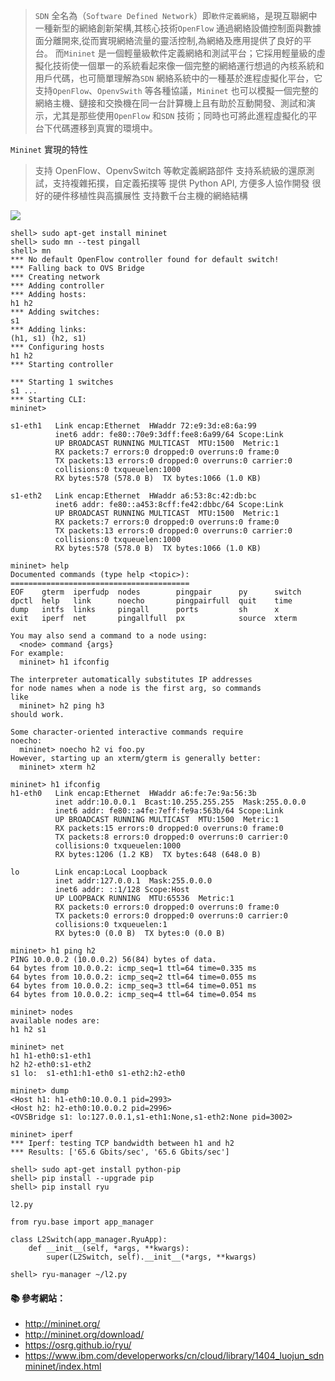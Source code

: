 > `SDN` 全名為（`Software Defined Network`）即`軟件定義網絡`，是現互聯網中一種新型的網絡創新架構,其核心技術`OpenFlow` 通過網絡設備控制面與數據面分離開來,從而實現網絡流量的靈活控制,為網絡及應用提供了良好的平台。
> 而`Mininet` 是一個輕量級軟件定義網絡和測試平台；它採用輕量級的虛擬化技術使一個單一的系統看起來像一個完整的網絡運行想過的內核系統和用戶代碼，也可簡單理解為`SDN` 網絡系統中的一種基於進程虛擬化平台，它支持`OpenFlow`、`OpenvSwith` 等各種協議，`Mininet` 也可以模擬一個完整的網絡主機、鏈接和交換機在同一台計算機上且有助於互動開發、測試和演示，尤其是那些使用`OpenFlow` 和`SDN` 技術；同時也可將此進程虛擬化的平台下代碼遷移到真實的環境中。

`Mininet` 實現的特性
> 支持 OpenFlow、OpenvSwitch 等軟定義網路部件
> 支持系統級的還原測試，支持複雜拓撲，自定義拓撲等
> 提供 Python API, 方便多人協作開發
> 很好的硬件移植性與高擴展性
> 支持數千台主機的網絡結構

![](https://www.ibm.com/developerworks/cn/cloud/library/1404_luojun_sdnmininet/image003.jpg)

```console
shell> sudo apt-get install mininet
shell> sudo mn --test pingall
shell> mn
*** No default OpenFlow controller found for default switch!
*** Falling back to OVS Bridge
*** Creating network
*** Adding controller
*** Adding hosts:
h1 h2
*** Adding switches:
s1
*** Adding links:
(h1, s1) (h2, s1)
*** Configuring hosts
h1 h2
*** Starting controller

*** Starting 1 switches
s1 ...
*** Starting CLI:
mininet>
```

```
s1-eth1   Link encap:Ethernet  HWaddr 72:e9:3d:e8:6a:99
          inet6 addr: fe80::70e9:3dff:fee8:6a99/64 Scope:Link
          UP BROADCAST RUNNING MULTICAST  MTU:1500  Metric:1
          RX packets:7 errors:0 dropped:0 overruns:0 frame:0
          TX packets:13 errors:0 dropped:0 overruns:0 carrier:0
          collisions:0 txqueuelen:1000
          RX bytes:578 (578.0 B)  TX bytes:1066 (1.0 KB)

s1-eth2   Link encap:Ethernet  HWaddr a6:53:8c:42:db:bc
          inet6 addr: fe80::a453:8cff:fe42:dbbc/64 Scope:Link
          UP BROADCAST RUNNING MULTICAST  MTU:1500  Metric:1
          RX packets:7 errors:0 dropped:0 overruns:0 frame:0
          TX packets:13 errors:0 dropped:0 overruns:0 carrier:0
          collisions:0 txqueuelen:1000
          RX bytes:578 (578.0 B)  TX bytes:1066 (1.0 KB)
```

```console
mininet> help
Documented commands (type help <topic>):
========================================
EOF    gterm  iperfudp  nodes        pingpair      py      switch
dpctl  help   link      noecho       pingpairfull  quit    time
dump   intfs  links     pingall      ports         sh      x
exit   iperf  net       pingallfull  px            source  xterm

You may also send a command to a node using:
  <node> command {args}
For example:
  mininet> h1 ifconfig

The interpreter automatically substitutes IP addresses
for node names when a node is the first arg, so commands
like
  mininet> h2 ping h3
should work.

Some character-oriented interactive commands require
noecho:
  mininet> noecho h2 vi foo.py
However, starting up an xterm/gterm is generally better:
  mininet> xterm h2
```

```console
mininet> h1 ifconfig
h1-eth0   Link encap:Ethernet  HWaddr a6:fe:7e:9a:56:3b
          inet addr:10.0.0.1  Bcast:10.255.255.255  Mask:255.0.0.0
          inet6 addr: fe80::a4fe:7eff:fe9a:563b/64 Scope:Link
          UP BROADCAST RUNNING MULTICAST  MTU:1500  Metric:1
          RX packets:15 errors:0 dropped:0 overruns:0 frame:0
          TX packets:8 errors:0 dropped:0 overruns:0 carrier:0
          collisions:0 txqueuelen:1000
          RX bytes:1206 (1.2 KB)  TX bytes:648 (648.0 B)

lo        Link encap:Local Loopback
          inet addr:127.0.0.1  Mask:255.0.0.0
          inet6 addr: ::1/128 Scope:Host
          UP LOOPBACK RUNNING  MTU:65536  Metric:1
          RX packets:0 errors:0 dropped:0 overruns:0 frame:0
          TX packets:0 errors:0 dropped:0 overruns:0 carrier:0
          collisions:0 txqueuelen:1
          RX bytes:0 (0.0 B)  TX bytes:0 (0.0 B)
```

```console
mininet> h1 ping h2
PING 10.0.0.2 (10.0.0.2) 56(84) bytes of data.
64 bytes from 10.0.0.2: icmp_seq=1 ttl=64 time=0.335 ms
64 bytes from 10.0.0.2: icmp_seq=2 ttl=64 time=0.055 ms
64 bytes from 10.0.0.2: icmp_seq=3 ttl=64 time=0.051 ms
64 bytes from 10.0.0.2: icmp_seq=4 ttl=64 time=0.054 ms
```

```console
mininet> nodes
available nodes are:
h1 h2 s1
```

```console
mininet> net
h1 h1-eth0:s1-eth1
h2 h2-eth0:s1-eth2
s1 lo:  s1-eth1:h1-eth0 s1-eth2:h2-eth0
```

```console
mininet> dump
<Host h1: h1-eth0:10.0.0.1 pid=2993>
<Host h2: h2-eth0:10.0.0.2 pid=2996>
<OVSBridge s1: lo:127.0.0.1,s1-eth1:None,s1-eth2:None pid=3002>
```

```console
mininet> iperf
*** Iperf: testing TCP bandwidth between h1 and h2
*** Results: ['65.6 Gbits/sec', '65.6 Gbits/sec']
```

```console
shell> sudo apt-get install python-pip
shell> pip install --upgrade pip
shell> pip install ryu
```

`l2.py`
```
from ryu.base import app_manager

class L2Switch(app_manager.RyuApp):
    def __init__(self, *args, **kwargs):
        super(L2Switch, self).__init__(*args, **kwargs)
```

```
shell> ryu-manager ~/l2.py
```

#### :books: 參考網站：
- http://mininet.org/
- http://mininet.org/download/
- https://osrg.github.io/ryu/
- https://www.ibm.com/developerworks/cn/cloud/library/1404_luojun_sdnmininet/index.html
